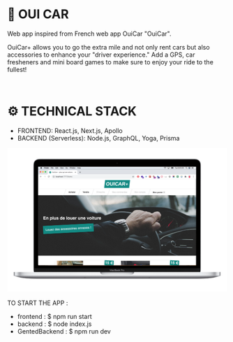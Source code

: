 # 🚀 OUI CAR

<p>Web app inspired from French web app OuiCar "OuiCar".
<p>OuiCar+ allows you to go the extra mile and not only rent cars but also accessories to enhance your "driver experience."
Add a GPS, car fresheners and mini board games to make sure to enjoy your ride to the fullest!</p>

<br/>
<h1>⚙️ TECHNICAL STACK</h1>
<ul>
  <li>FRONTEND: React.js, Next.js, Apollo</li>
  <li>BACKEND (Serverless): Node.js, GraphQL, Yoga, Prisma</li>
</ul>



![alt text](https://raw.githubusercontent.com/vihong/vihong/main/ouiCarPreview.png)

TO START THE APP : 
<ul><li>frontend : $ npm run start</li>

<li>backend : $ node index.js</li>
<li>GentedBackend : $ npm run dev</li>
</ul>
